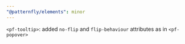 ```yaml
---
"@patternfly/elements": minor
---
```

`<pf-tooltip>`: added `no-flip` and `flip-behaviour` attributes as in `<pf-popover>`
